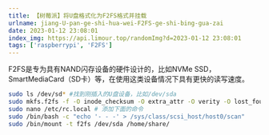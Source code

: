 ```yaml
---
title: 【树莓派】将U盘格式化为F2FS格式并挂载
urlname: jiang-U-pan-ge-shi-hua-wei-F2FS-ge-shi-bing-gua-zai
date: 2023-01-12 23:08:01
index_img: https://api.limour.top/randomImg?d=2023-01-12 23:08:01
tags: ['raspberrypi', 'F2FS']
---
```

F2FS是专为具有NAND闪存设备的硬件设计的，比如NVMe SSD，SmartMediaCard（SD卡）等，在使用这类设备情况下具有更快的读写速度。
```bash
sudo ls /dev/sd* #找到刚插入的U盘设备，比如/dev/sda
sudo mkfs.f2fs -f -O inode_checksum -O extra_attr -O verity -O lost_found /dev/sda
sudo nano /etc/rc.local # 添加下面的命令
sudo /bin/bash -c "echo '- - -' > /sys/class/scsi_host/host0/scan"
sudo /bin/mount -t f2fs /dev/sda /home/share/
```